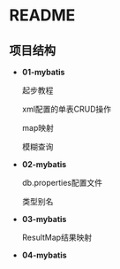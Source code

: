 # README

## 项目结构

- **01-mybatis**

  起步教程

  xml配置的单表CRUD操作

  map映射

  模糊查询

- **02-mybatis** 

  db.properties配置文件

  类型别名

- **03-mybatis** 

  ResultMap结果映射
  
- **04-mybatis**

  


